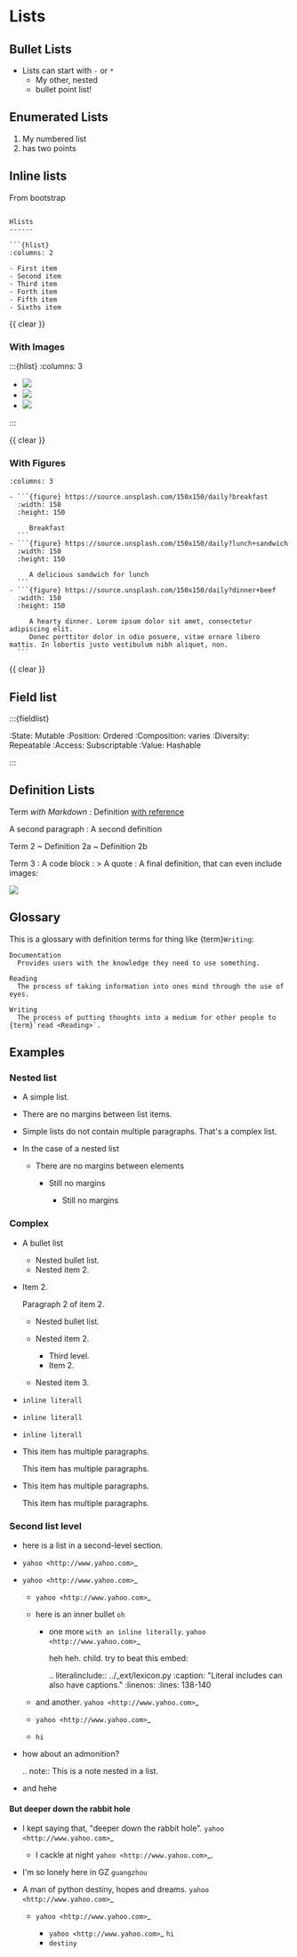 Lists
=====

Bullet Lists
------------

- Lists can start with `-` or `*`
  * My other, nested
  * bullet point list!

Enumerated Lists
----------------

1. My numbered list
2. has two points

Inline lists
------------

From bootstrap

```{div} inline

Hlists
------

```{hlist}
:columns: 2

- First item
- Second item
- Third item
- Forth item
- Fifth item
- Sixths item
```

{{ clear }}

### With Images

:::{hlist}
:columns: 3

- ![](https://source.unsplash.com/150x150/daily?mossy+forest)
- ![](https://source.unsplash.com/150x150/daily?glow)
- ![](https://source.unsplash.com/150x150/daily?cherry+blossom)

:::

{{ clear }}

### With Figures

`````{hlist}
:columns: 3

- ```{figure} https://source.unsplash.com/150x150/daily?breakfast
  :width: 150
  :height: 150

     Breakfast
  ```
- ```{figure} https://source.unsplash.com/150x150/daily?lunch+sandwich
  :width: 150
  :height: 150

     A delicious sandwich for lunch
  ```
- ```{figure} https://source.unsplash.com/150x150/daily?dinner+beef
  :width: 150
  :height: 150

     A hearty dinner. Lorem ipsum dolor sit amet, consectetur adipiscing elit.
     Donec porttitor dolor in odio posuere, vitae ornare libero mattis. In lobortis justo vestibulum nibh aliquet, non.
  ```

`````

{{ clear }}

Field list
----------

:::{fieldlist}

:State:       Mutable
:Position:    Ordered
:Composition: varies
:Diversity:   Repeatable
:Access:      Subscriptable
:Value:       Hashable

:::

Definition Lists
----------------

Term *with Markdown*
: Definition [with reference](#definition-lists)

  A second paragraph
: A second definition

Term 2
  ~ Definition 2a
  ~ Definition 2b

Term 3
:     A code block
: > A quote
: A final definition, that can even include images:

  ![](https://source.unsplash.com/200x200/daily?dress)

Glossary
--------

This is a glossary with definition terms for thing like {term}`Writing`:

```{glossary} example-glossary
Documentation
  Provides users with the knowledge they need to use something.

Reading
  The process of taking information into ones mind through the use of eyes.

Writing
  The process of putting thoughts into a medium for other people to {term}`read <Reading>`.
```

Examples
--------

### Nested list

- A simple list.
- There are no margins between list items.
- Simple lists do not contain multiple paragraphs. That's a complex list.
- In the case of a nested list

  - There are no margins between elements

    - Still no margins

      - Still no margins

### Complex

- A bullet list

  + Nested bullet list.
  + Nested item 2.

- Item 2.

  Paragraph 2 of item 2.

  * Nested bullet list.
  * Nested item 2.

    - Third level.
    - Item 2.

  * Nested item 3.

- ``inline literall``
- ``inline literall``
- ``inline literall``
- This item has multiple paragraphs.

  This item has multiple paragraphs.
- This item has multiple paragraphs.

  This item has multiple paragraphs.


### Second list level

- here is a list in a second-level section.
- `yahoo <http://www.yahoo.com>`_
- `yahoo <http://www.yahoo.com>`_

  - `yahoo <http://www.yahoo.com>`_
  - here is an inner bullet ``oh``

    - one more ``with an inline literally``. `yahoo <http://www.yahoo.com>`_

      heh heh. child. try to beat this embed:

      .. literalinclude:: ../_ext/lexicon.py
          :caption: "Literal includes can also have captions."
          :linenos:
          :lines: 138-140

  - and another. `yahoo <http://www.yahoo.com>`_
  - `yahoo <http://www.yahoo.com>`_
  - ``hi``
- how about an admonition?

  .. note::
      This is a note nested in a list.

- and hehe

#### But deeper down the rabbit hole

- I kept saying that, "deeper down the rabbit hole". `yahoo <http://www.yahoo.com>`_

  - I cackle at night `yahoo <http://www.yahoo.com>`_.
- I'm so lonely here in GZ ``guangzhou``
- A man of python destiny, hopes and dreams. `yahoo <http://www.yahoo.com>`_

  - `yahoo <http://www.yahoo.com>`_

    - `yahoo <http://www.yahoo.com>`_ ``hi``
    - ``destiny``
